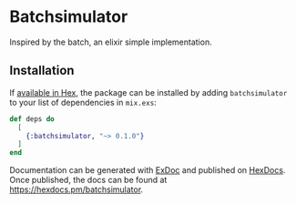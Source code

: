 # Batchsimulator

Inspired by the batch, an elixir simple implementation.
## Installation

If [available in Hex](https://hex.pm/docs/publish), the package can be installed
by adding `batchsimulator` to your list of dependencies in `mix.exs`:

```elixir
def deps do
  [
    {:batchsimulator, "~> 0.1.0"}
  ]
end
```

Documentation can be generated with [ExDoc](https://github.com/elixir-lang/ex_doc)
and published on [HexDocs](https://hexdocs.pm). Once published, the docs can
be found at <https://hexdocs.pm/batchsimulator>.

